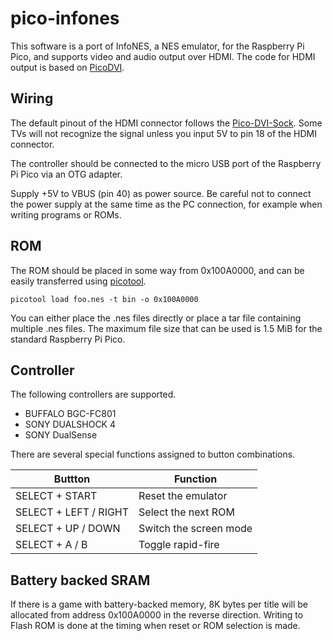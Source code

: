# pico-infones

This software is a port of InfoNES, a NES emulator, for the Raspberry Pi Pico, and supports video and audio output over HDMI.
The code for HDMI output is based on [PicoDVI](https://github.com/Wren6991/PicoDVI).

## Wiring
The default pinout of the HDMI connector follows the [Pico-DVI-Sock](https://github.com/Wren6991/Pico-DVI-Sock). 
Some TVs will not recognize the signal unless you input 5V to pin 18 of the HDMI connector.

The controller should be connected to the micro USB port of the Raspberry Pi Pico via an OTG adapter.

Supply +5V to VBUS (pin 40) as power source. Be careful not to connect the power supply at the same time as the PC connection, for example when writing programs or ROMs.

## ROM
The ROM should be placed in some way from 0x100A0000, and can be easily transferred using [picotool](https://github.com/raspberrypi/picotool).
```
picotool load foo.nes -t bin -o 0x100A0000
```

You can either place the .nes files directly or place a tar file containing multiple .nes files. The maximum file size that can be used is 1.5 MiB for the standard Raspberry Pi Pico.

## Controller
The following controllers are supported.

- BUFFALO BGC-FC801
- SONY DUALSHOCK 4
- SONY DualSense

There are several special functions assigned to button combinations.

| Buttton               | Function               |
| --                    | --                     |
| SELECT + START        | Reset the emulator     |
| SELECT + LEFT / RIGHT | Select the next ROM    |
| SELECT + UP / DOWN    | Switch the screen mode |
| SELECT + A / B        | Toggle rapid-fire      |

## Battery backed SRAM
If there is a game with battery-backed memory, 8K bytes per title will be allocated from address 0x100A0000 in the reverse direction.
Writing to Flash ROM is done at the timing when reset or ROM selection is made.


